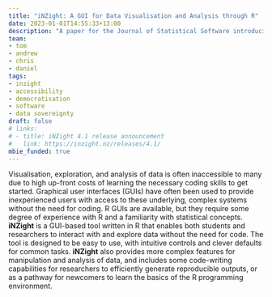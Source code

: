 ```yaml
---
title: "iNZight: A GUI for Data Visualisation and Analysis through R"
date: 2023-01-01T14:55:33+13:00
description: "A paper for the Journal of Statistical Software introducing iNZight as a tool for democratising data."
team:
- tom
- andrew
- chris
- daniel
tags:
- inzight
- accessibility
- democratisation
- software
- data sovereignty
draft: false
# links:
# - title: iNZight 4.1 release announcement
#   link: https://inzight.nz/releases/4.1/
mbie_funded: true
---
```


Visualisation, exploration, and analysis of data is often inaccessible to many due to high up-front costs of learning the necessary coding skills to get started. Graphical user interfaces (GUIs) have often been used to provide inexperienced users with access to these underlying, complex systems without the need for coding. R GUIs are available, but they require some degree of experience with R and a familiarity with statistical concepts. **iNZight** is a GUI-based tool written in R that enables both students and researchers to interact with and explore data without the need for code. The tool is designed to be easy to use, with intuitive controls and clever defaults for common tasks. **iNZight** also provides more complex features for manipulation and analysis of data, and includes some code-writing capabilities for researchers to efficiently generate reproducible outputs, or as a pathway for newcomers to learn the basics of the R programming environment.
